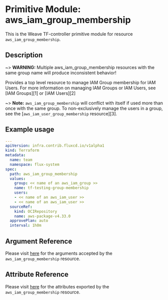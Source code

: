 
# Primitive Module: aws_iam_group_membership

This is the Weave TF-controller primitive module for resource `aws_iam_group_membership`.

## Description

~> **WARNING:** Multiple aws_iam_group_membership resources with the same group name will produce inconsistent behavior!

Provides a top level resource to manage IAM Group membership for IAM Users. For
more information on managing IAM Groups or IAM Users, see [IAM Groups][1] or
[IAM Users][2]

~> **Note:** `aws_iam_group_membership` will conflict with itself if used more than once with the same group. To non-exclusively manage the users in a group, see the
[`aws_iam_user_group_membership` resource][3].

## Example usage

```yaml
---
apiVersion: infra.contrib.fluxcd.io/v1alpha1
kind: Terraform
metadata:
  name: team
  namespace: flux-system
spec:
  path: aws_iam_group_membership
  values:
    group: << name of an aws_iam_group >>
    name: tf-testing-group-membership
    users:
    - << name of an aws_iam_user >>
    - << name of an aws_iam_user >>
  sourceRef:
    kind: OCIRepository
    name: aws-package-v4.33.0
  approvePlan: auto
  interval: 1h0m
```

## Argument Reference

Please visit [here](https://registry.terraform.io/providers/hashicorp/aws/4.33.0/docs/resources/iam_policy#argument-reference) for the arguments accepted by the `aws_iam_group_membership` resource.

## Attribute Reference

Please visit [here](https://registry.terraform.io/providers/hashicorp/aws/4.33.0/docs/resources/iam_policy#attributes-reference) for the attributes exported by the `aws_iam_group_membership` resource.
